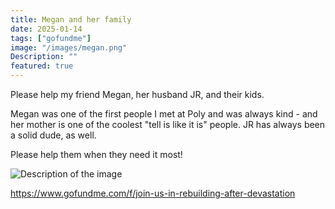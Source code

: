 ```yaml
---
title: Megan and her family
date: 2025-01-14
tags: ["gofundme"]
image: "/images/megan.png"
Description: ""
featured: true
---
```


Please help my friend Megan, her husband JR, and their kids.

Megan was one of the first people I met at Poly and was always kind - and her mother is one of 
the coolest "tell is like it is" people. JR has always been a solid dude, as well. 

Please help them when they need it most!


![Description of the image](https://images.gofundme.com/WAQ3dSNgy3whTGhMtf33ljCiqJQ=/720x405/https://d2g8igdw686xgo.cloudfront.net/85565465_1736634427452077_r.jpeg)


https://www.gofundme.com/f/join-us-in-rebuilding-after-devastation
